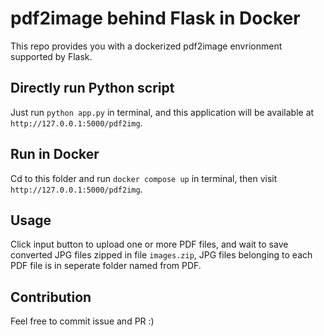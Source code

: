 # pdf2image behind Flask in Docker

This repo provides you with a dockerized pdf2image envrionment supported by Flask.

## Directly run Python script

Just run `python app.py` in terminal, and this application will be available at `http://127.0.0.1:5000/pdf2img`.

## Run in Docker

Cd to this folder and run `docker compose up` in terminal, then visit `http://127.0.0.1:5000/pdf2img`.

## Usage

Click input button to upload one or more PDF files, and wait to save converted JPG files zipped in file `images.zip`, JPG files belonging to each PDF file is in seperate folder named from PDF.

## Contribution

Feel free to commit issue and PR :)
